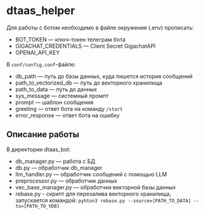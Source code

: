 # dtaas_helper

Для работы с ботом необходимо в файле окружения (.env) прописать:
- BOT_TOKEN — ключ-токен телеграм бота
- GIGACHAT_CREDENTIALS — Client Secret GigachatAPI
- OPENAI_API_KEY

В `conf/config.conf`-файле:
- db_path — путь до базы данных, куда пишется история сообщений
- path_to_vectorized_db — путь до векторного хранилища
- path_to_data — путь до данных
- sys_message — системный промпт
- prompt — шаблон сообщения
- greeting — ответ бота на команду `/start`
- error_response — ответ бота на ошибку

## Описание работы
В директории dtaas_bot:
- db_manager.py — работа с БД
- db.py — обработчик db_manager
- llm_handler.py — обработчик сообщений с помощью LLM
- preprocessor.py — обработчик данных
- vec_base_manager.py — обработчки векторной базы данных
- rebase.py - скрипт для перезалива векторного хранилища, запускается командой:
`pyhton3 rebase.py --source=[PATH_TO_DATA] --to=[PATH_TO_VDB]`
